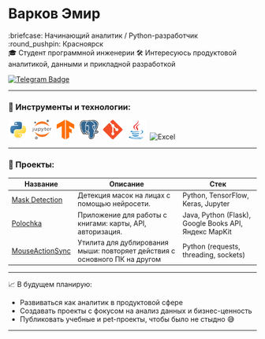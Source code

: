 

# Варков Эмир

\:briefcase: Начинающий аналитик / Python-разработчик  
\:round\_pushpin: Красноярск  
🎓 Студент программной инженерии 
🛠️ Интересуюсь продуктовой аналитикой, данными и прикладной разработкой  

<div id="badges">
  <a href="https://t.me/moodot">
    <img src="https://img.shields.io/badge/Telegram-blue?style=for-the-badge&logo=telegram&logoColor=white" alt="Telegram Badge"/>
  </a>
</div>

---

### 🔧 Инструменты и технологии:

<div>
  <img src="https://github.com/devicons/devicon/blob/master/icons/python/python-original.svg" title="Python" alt="Python" width="40" height="40"/>&nbsp;
  <img src="https://github.com/devicons/devicon/blob/master/icons/jupyter/jupyter-original-wordmark.svg" title="Jupyter" alt="Jupyter" width="40" height="40"/>&nbsp;
  <img src="https://github.com/devicons/devicon/blob/master/icons/tensorflow/tensorflow-original.svg" title="TensorFlow" alt="TensorFlow" width="40" height="40"/>&nbsp;
  <img src="https://github.com/devicons/devicon/blob/master/icons/postgresql/postgresql-original.svg" title="PostgreSQL" alt="PostgreSQL" width="40" height="40"/>&nbsp;
  <img src="https://github.com/devicons/devicon/blob/master/icons/git/git-original.svg" title="Git" alt="Git" width="40" height="40"/>&nbsp;
  <img src="https://github.com/devicons/devicon/blob/master/icons/java/java-original.svg" title="Java" alt="Java" width="40" height="40"/>&nbsp;
  <img src="https://img.shields.io/badge/Excel-217346?style=for-the-badge&logo=microsoft-excel&logoColor=white" alt="Excel" height="30"/>
</div>

---

### 📌 Проекты:

| Название                                                      | Описание                                                         | Стек                                                  |
| ------------------------------------------------------------- | ---------------------------------------------------------------- | ----------------------------------------------------- |
| [Mask Detection](https://github.com/srrymom/maskDetection)    | Детекция масок на лицах с помощью нейросети.                     | Python, TensorFlow, Keras, Jupyter                    |
| [Polochka](https://github.com/srrymom/Polochka)               | Приложение для работы с книгами: карты, API, авторизация.        | Java, Python (Flask), Google Books API, Яндекс MapKit |
| [MouseActionSync](https://github.com/srrymom/MouseActionSync) | Утилита для дублирования мыши: повторяет действия с основного ПК на другом | Python (requests, threading, sockets)                 |


---

📈 В будущем планирую:

* Развиваться как аналитик в продуктовой сфере
* Создавать проекты с фокусом на анализ данных и бизнес-ценность
* Публиковать учебные и pet-проекты, чтобы было не стыдно 😅

---
